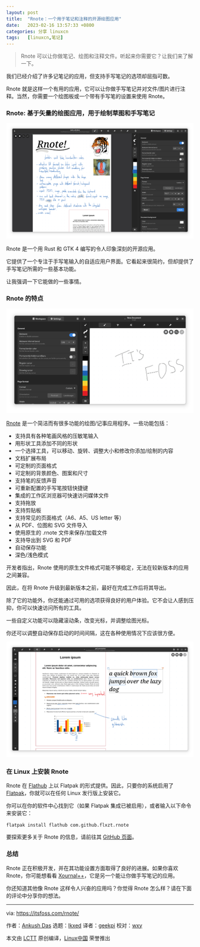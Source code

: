 ```yaml
---
layout: post
title:	"Rnote：一个用于笔记和注释的开源绘图应用"
date:	2023-02-16 13:57:33 +0800 
categories:	分享 linuxcn 
tags:	[linuxcn,笔记]
---
```




> 
> Rnote 可以让你做笔记、绘图和注释文件。听起来你需要它？让我们来了解一下。
> 
> 
> 


我们已经介绍了许多记笔记的应用，但支持手写笔记的选项却屈指可数。


Rnote 就是这样一个有用的应用，它可以让你做手写笔记并对文件/图片进行注释。当然，你需要一个绘图板或一个带有手写笔的设置来使用 Rnote。


### Rnote: 基于矢量的绘图应用，用于绘制草图和手写笔记


![rnote screenshot](/Asserts/Images/album/202302/16/135734x2mejqr24l525tz2.png)


Rnote 是一个用 Rust 和 GTK 4 编写的令人印象深刻的开源应用。


它提供了一个专注于手写笔输入的自适应用户界面。它看起来很简约，但却提供了手写笔记所需的一些基本功能。


让我强调一下它能做的一些事情。


### Rnote 的特点


![rnote settings](/Asserts/Images/album/202302/16/135734s7qio30o0iktfg98.png)


[Rnote](https://rnote.flxzt.net) 是一个简洁而有很多功能的绘图/记事应用程序。一些功能包括：


* 支持具有各种笔画风格的压敏笔输入
* 用形状工具添加不同的形状
* 一个选择工具，可以移动、旋转、调整大小和修改你添加/绘制的内容
* 文档扩展布局
* 可定制的页面格式
* 可定制的背景颜色、图案和尺寸
* 支持笔的反馈声音
* 可重新配置的手写笔按钮快捷键
* 集成的工作区浏览器可快速访问媒体文件
* 支持拖放
* 支持剪贴板
* 支持常见的页面格式（A6、A5、US letter 等）
* 从 PDF、位图和 SVG 文件导入
* 使用原生的 .rnote 文件来保存/加载文件
* 支持导出到 SVG 和 PDF
* 自动保存功能
* 深色/浅色模式


开发者指出，Rnote 使用的原生文件格式可能不够稳定，无法在较新版本的应用之间兼容。


因此，在将 Rnote 升级到最新版本之前，最好在完成工作后将其导出。


除了它的功能外，你还能通过可用的选项获得良好的用户体验。它不会让人感到压抑，你可以快速访问所有的工具。


一些自定义功能可以隐藏滚动条，改变光标，并调整绘图光标。


你还可以调整自动保存启动的时间间隔，这在各种使用情况下应该很方便。


![rnote screenshot 1](/Asserts/Images/album/202302/16/135734arpazxpas5wrqcra.png)


### 在 Linux 上安装 Rnote


Rnote 在 [Flathub](https://flathub.org/apps/details/com.github.flxzt.rnote) 上以 Flatpak 的形式提供。因此，只要你的系统启用了 [Flatpak](https://itsfoss.com/flatpak-guide/)，你就可以在任何 Linux 发行版上安装它。


你可以在你的软件中心找到它（如果 Flatpak 集成已被启用），或者输入以下命令来安装它：



```
flatpak install flathub com.github.flxzt.rnote

```

要探索更多关于 Rnote 的信息，请前往其 [GitHub 页面](https://github.com/flxzt/rnote)。


### 总结


Rnote 正在积极开发，并在其功能设置方面取得了良好的进展。如果你喜欢 Rnote，你可能想看看 [Xournal++](https://xournalpp.github.io)，它是另一个能让你做手写笔记的应用。


你还知道其他像 Rnote 这样令人兴奋的应用吗？你觉得 Rnote 怎么样？请在下面的评论中分享你的想法。




---


via: <https://itsfoss.com/rnote/>


作者：[Ankush Das](https://itsfoss.com/author/ankush/) 选题：[lkxed](https://github.com/lkxed) 译者：[geekpi](https://github.com/geekpi) 校对：[wxy](https://github.com/wxy)


本文由 [LCTT](https://github.com/LCTT/TranslateProject) 原创编译，[Linux中国](https://linux.cn/) 荣誉推出
